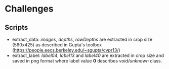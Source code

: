 Challenges
==========

Scripts
-------
* extract_data: *images*, *depths*, *rawDepths* are extracted in crop size (560x425) as described in Gupta's toolbox (https://people.eecs.berkeley.edu/~sgupta/cvpr13/)
* extract_label: *label04*, *label13* and *label40* are extracted in crop size and saved in png format where label value **0** describes *void/unknown* class.
